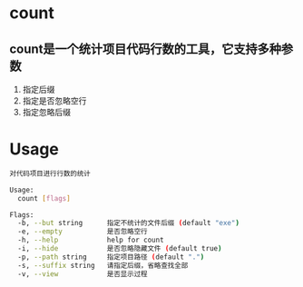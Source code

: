 # count

## count是一个统计项目代码行数的工具，它支持多种参数
1. 指定后缀
2. 指定是否忽略空行
3. 指定忽略后缀

# Usage
```bash
对代码项目进行行数的统计

Usage:
  count [flags]

Flags:
  -b, --but string      指定不统计的文件后缀 (default "exe")
  -e, --empty           是否忽略空行
  -h, --help            help for count
  -i, --hide            是否忽略隐藏文件 (default true)
  -p, --path string     指定项目路径 (default ".")
  -s, --suffix string   请指定后缀，省略查找全部
  -v, --view            是否显示过程
```
